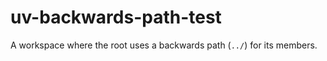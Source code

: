 # uv-backwards-path-test

A workspace where the root uses a backwards path (`../`) for its members.
